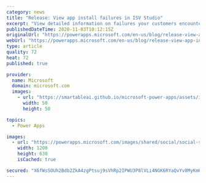 ```yaml
---
category: news
title: "Release: View app install failures in ISV Studio"
excerpt: "View detailed information on failures your customers encounter when installing AppSource apps."
publishedDateTime: 2020-11-03T10:12:15Z
originalUrl: "https://powerapps.microsoft.com/en-us/blog/release-view-app-install-failures-in-isv-studio/"
webUrl: "https://powerapps.microsoft.com/en-us/blog/release-view-app-install-failures-in-isv-studio/"
type: article
quality: 72
heat: 72
published: true

provider:
  name: Microsoft
  domain: microsoft.com
  images:
    - url: "https://smartableai.github.io/microsoft-power-apps/assets/images/organizations/microsoft.com-50x50.jpg"
      width: 50
      height: 50

topics:
  - Power Apps

images:
  - url: "https://powerapps.microsoft.com/images/shared/social/social-share-post-ignite.png"
    width: 1200
    height: 630
    isCached: true

secured: "X6fWsSOUh2Bdb2ZkA4zgPtsuj9sVhRp2IPWU3P8lVLi4NGK6RYaQvYv8MyKmK5RkwVsK0yV+kN7CqJw2JxSXt9nQtibrt0tlbuSHFsku8ffnMEyepbhErGO2M7jSwjfguJnFNo/xcArMPfL+Xi7hwpas/SsTxqh4gZwZU1/2uoR5A+XDs7lkky0KdxmnMny2KzTHiSwisBA5L/F/aerg38OKibc2iEPzXxAnHfP8JtNGo+vuUo2Stf6Oe/sfh1RN0Yz4Sk5GR5tyHNva9rnGWM83ktI5DxTH+8ZPcEp23SmWBGHuaa7662LaVf2q9IQ/BQ3bjut/3s20G1ut3/I9sdcbn6qxG7I+wcR5BSY7pU0=;nAnBvArI4EbpdRISHFP0Bw=="
---
```


